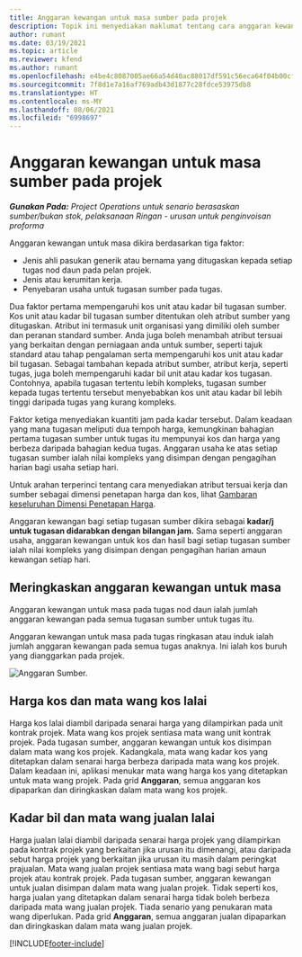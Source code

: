 ```yaml
---
title: Anggaran kewangan untuk masa sumber pada projek
description: Topik ini menyediakan maklumat tentang cara anggaran kewangan untuk masa dikira.
author: rumant
ms.date: 03/19/2021
ms.topic: article
ms.reviewer: kfend
ms.author: rumant
ms.openlocfilehash: e4be4c8087005ae66a54d40ac88017df591c56eca64f04b00cf34b0e5a8a09ce
ms.sourcegitcommit: 7f8d1e7a16af769adb43d1877c28fdce53975db8
ms.translationtype: HT
ms.contentlocale: ms-MY
ms.lasthandoff: 08/06/2021
ms.locfileid: "6998697"
---
```

# <a name="financial-estimates-for-resource-time-on-projects"></a>Anggaran kewangan untuk masa sumber pada projek

_**Gunakan Pada:** Project Operations untuk senario berasaskan sumber/bukan stok, pelaksanaan Ringan - urusan untuk penginvoisan proforma_

Anggaran kewangan untuk masa dikira berdasarkan tiga faktor: 

- Jenis ahli pasukan generik atau bernama yang ditugaskan kepada setiap tugas nod daun pada pelan projek. 
- Jenis atau kerumitan kerja.
- Penyebaran usaha untuk tugasan sumber pada tugas. 

Dua faktor pertama mempengaruhi kos unit atau kadar bil tugasan sumber. Kos unit atau kadar bil tugasan sumber ditentukan oleh atribut sumber yang ditugaskan. Atribut ini termasuk unit organisasi yang dimiliki oleh sumber dan peranan standard sumber. Anda juga boleh menambah atribut tersuai yang berkaitan dengan perniagaan anda untuk sumber, seperti tajuk standard atau tahap pengalaman serta mempengaruhi kos unit atau kadar bil tugasan.
Sebagai tambahan kepada atribut sumber, atribut kerja, seperti tugas, juga boleh mempengaruhi kadar bil unit atau kadar kos tugasan. Contohnya, apabila tugasan tertentu lebih kompleks, tugasan sumber kepada tugas tertentu tersebut menyebabkan kos unit atau kadar bil lebih tinggi daripada tugas yang kurang kompleks.   

Faktor ketiga menyediakan kuantiti jam pada kadar tersebut. Dalam keadaan yang mana tugasan meliputi dua tempoh harga, kemungkinan bahagian pertama tugasan sumber untuk tugas itu mempunyai kos dan harga yang berbeza daripada bahagian kedua tugas. Anggaran usaha ke atas setiap tugasan sumber ialah nilai kompleks yang disimpan dengan pengagihan harian bagi usaha setiap hari.

Untuk arahan terperinci tentang cara menyediakan atribut tersuai kerja dan sumber sebagai dimensi penetapan harga dan kos, lihat [Gambaran keseluruhan Dimensi Penetapan Harga](../pricing-costing/pricing-dimensions-overview.md).

Anggaran kewangan bagi setiap tugasan sumber dikira sebagai **kadar/j untuk tugasan didarabkan dengan bilangan jam.**  Sama seperti anggaran usaha, anggaran kewangan untuk kos dan hasil bagi setiap tugasan sumber ialah nilai kompleks yang disimpan dengan pengagihan harian amaun kewangan setiap hari. 

## <a name="summarizing-financial-estimates-for-time"></a>Meringkaskan anggaran kewangan untuk masa
Anggaran kewangan untuk masa pada tugas nod daun ialah jumlah anggaran kewangan pada semua tugasan sumber untuk tugas itu.

Anggaran kewangan untuk masa pada tugas ringkasan atau induk ialah jumlah anggaran kewangan pada semua tugas anaknya. Ini ialah kos buruh yang dianggarkan pada projek. 

![Anggaran Sumber.](./media/navigation12.png)

## <a name="default-cost-price-and-cost-currency"></a>Harga kos dan mata wang kos lalai

Harga kos lalai diambil daripada senarai harga yang dilampirkan pada unit kontrak projek. Mata wang kos projek sentiasa mata wang unit kontrak projek. Pada tugasan sumber, anggaran kewangan untuk kos disimpan dalam mata wang kos projek. Kadangkala, mata wang kadar kos yang ditetapkan dalam senarai harga berbeza daripada mata wang kos projek. Dalam keadaan ini, aplikasi menukar mata wang harga kos yang ditetapkan untuk mata wang projek. Pada grid **Anggaran**, semua anggaran kos dipaparkan dan diringkaskan dalam mata wang kos projek. 

## <a name="default-bill-rate-and-sales-currency"></a>Kadar bil dan mata wang jualan lalai

Harga jualan lalai diambil daripada senarai harga projek yang dilampirkan pada kontrak projek yang berkaitan jika urusan itu dimenangi, atau daripada sebut harga projek yang berkaitan jika urusan itu masih dalam peringkat prajualan. Mata wang jualan projek sentiasa mata wang bagi sebut harga projek atau kontrak projek. Pada tugasan sumber, anggaran kewangan untuk jualan disimpan dalam mata wang jualan projek. Tidak seperti kos, harga jualan yang ditetapkan dalam senarai harga tidak boleh berbeza daripada mata wang jualan projek. Tiada senario yang penukaran mata wang diperlukan. Pada grid **Anggaran**, semua anggaran jualan dipaparkan dan diringkaskan dalam mata wang jualan projek. 

[!INCLUDE[footer-include](../includes/footer-banner.md)]
